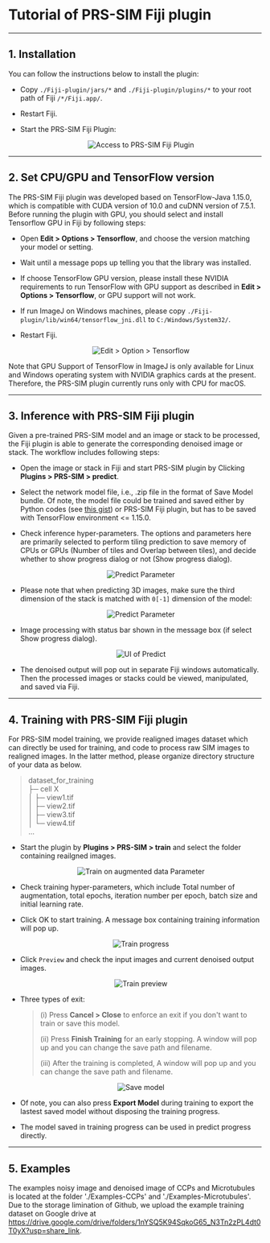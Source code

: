 # Tutorial of PRS-SIM Fiji plugin

***

## 1. Installation

You can follow the instructions below to install the plugin:

- Copy `./Fiji-plugin/jars/*` and `./Fiji-plugin/plugins/*` to your root path of Fiji `/*/Fiji.app/`.

- Restart Fiji.

- Start the PRS-SIM Fiji Plugin:

  <div align=center><img src="./readme_imgs/access.png" alt="Access to PRS-SIM Fiji Plugin" />


****

## 2. Set CPU/GPU and TensorFlow version

The PRS-SIM Fiji plugin was developed based on TensorFlow-Java 1.15.0, which is compatible with CUDA version of 10.0 and cuDNN version of 7.5.1. Before running the plugin with GPU, you should select and install Tensorflow GPU in Fiji by following steps:

- Open **Edit > Options > Tensorflow**, and choose the version matching your model or setting.
- Wait until a message pops up telling you that the library was installed.
- If choose TensorFlow GPU version, please install these NVIDIA requirements to run TensorFlow with GPU support as described in **Edit > Options > Tensorflow**, or GPU support will not work.
- If run ImageJ on Windows machines, please copy `./Fiji-plugin/lib/win64/tensorflow_jni.dll` to `C:/Windows/System32/`.
- Restart Fiji.

  <div align=center><img src="./readme_imgs/tensorflow.png" alt="Edit > Option > Tensorflow" />


Note that GPU Support of TensorFlow in ImageJ is only available for Linux and Windows operating system with NVIDIA graphics cards at the present. Therefore, the PRS-SIM plugin currently runs only with CPU for macOS.

****

## 3. Inference with PRS-SIM Fiji plugin

Given a pre-trained PRS-SIM model and an image or stack to be processed, the Fiji plugin is able to generate the corresponding denoised image or stack. The workflow includes following steps:

- Open the image or stack in Fiji and start PRS-SIM plugin by Clicking **Plugins > PRS-SIM > predict**.

- Select the network model file, i.e., .zip file in the format of Save Model bundle. Of note, the model file could be trained and saved either by Python codes (see [this gist](https://gist.github.com/asimshankar/000b8d276f211f972168afa138eb3cc7)) or PRS-SIM Fiji plugin, but has to be saved with TensorFlow environment <= 1.15.0.

- Check inference hyper-parameters. The options and parameters here are primarily selected to perform tiling prediction to save memory of CPUs or GPUs (Number of tiles and Overlap between tiles), and decide whether to show progress dialog or not
(Show progress dialog).

  <div align=center><img src="./readme_imgs/predict.png" alt="Predict Parameter" />


- Please note that when predicting 3D images, make sure the third dimension of the stack is matched with `0[-1]` dimension of the model:

  <div align=center> <img src="./readme_imgs/remap.png" alt="Predict Parameter" />

- Image processing with status bar shown in the message box (if select Show progress dialog).

  <div align=center> <img src="./readme_imgs/predict_progress.png" alt="UI of Predict" />

- The denoised output will pop out in separate Fiji windows automatically. Then the processed images or stacks could be viewed, manipulated, and saved via Fiji.

****

## 4. Training with PRS-SIM Fiji plugin

For PRS-SIM model training, we provide realigned images dataset which can directly be used for training, and code to process raw SIM images to realigned images. In the latter method, please organize directory structure of your data as below.

>dataset_for_training  
>├─ cell X  
>│    ├─ view1.tif  
>│    ├─ view2.tif  
>│    ├─ view3.tif  
>│    └─ view4.tif  
>...

- Start the plugin by **Plugins > PRS-SIM > train** and select the folder containing reailgned images.

  <div align=center> <img src="./readme_imgs/train.png" alt="Train on augmented data Parameter" />

- Check training hyper-parameters, which include Total number of augmentation, total epochs, iteration number per epoch, batch size and initial learning rate.

- Click OK to start training. A message box containing training information will pop up.

  <div align=center> <img src="./readme_imgs/train_progress.png" alt="Train progress"/>

- Click `Preview` and check the input images and current denoised output images.

  <div align=center> <img src="./readme_imgs/train_preview.png" alt="Train preview"/>

- Three types of exit:
  >(i) Press **Cancel > Close** to enforce an exit if you don't want to train or save this model.
  >
  >(ii) Press **Finish Training** for an early stopping. A window will pop up and you can change the save path and filename.
  >
  >(iii) After the training is completed, A window will pop up and you can change the save path and filename.

  <div align=center> <img src="./readme_imgs/save_model.png" alt="Save model" />

- Of note, you can also press **Export Model** during training to export the lastest saved model without disposing the training progress.
- The model saved in training progress can be used in predict progress directly.

****
## 5. Examples
    

The examples noisy image and denoised image of CCPs and Microtubules is located at the folder './Examples-CCPs' and './Examples-Microtubules'.
Due to the storage limination of Github, we upload the example training dataset on Google drive at https://drive.google.com/drive/folders/1nYSQ5K94SqkoG65_N3Tn2zPL4dt0T0yX?usp=share_link.

